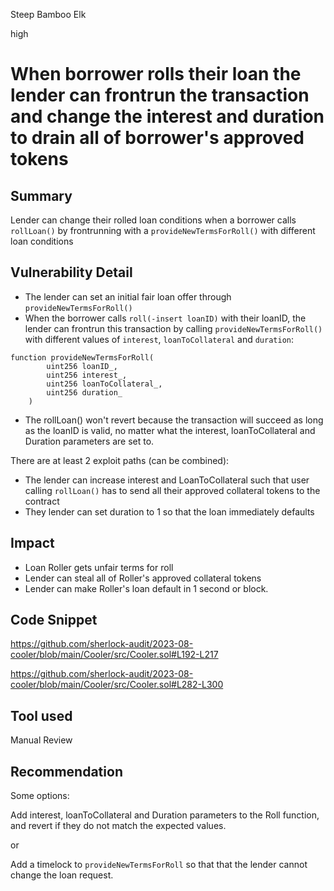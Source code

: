 Steep Bamboo Elk

high

# When borrower rolls their loan the lender can frontrun the transaction and change the interest and duration to drain all of borrower's approved tokens
## Summary

Lender can change their rolled loan conditions when a borrower calls `rollLoan()` by frontrunning with a `provideNewTermsForRoll()` with different loan conditions

## Vulnerability Detail

- The lender can set an initial fair loan offer through `provideNewTermsForRoll()`
- When the borrower calls `roll(-insert loanID)` with their loanID, the lender can frontrun this transaction by calling `provideNewTermsForRoll()` with different values of `interest`, `loanToCollateral` and `duration`:

```solidity
function provideNewTermsForRoll(
        uint256 loanID_,
        uint256 interest_,
        uint256 loanToCollateral_,
        uint256 duration_
    ) 
```

- The rollLoan() won't revert because the transaction will succeed as long as the loanID is valid, no matter what the interest, loanToCollateral and Duration parameters are set to.

There are at least 2 exploit paths (can be combined):
- The lender can increase interest and LoanToCollateral such that user calling `rollLoan()` has to send all their approved collateral tokens to the contract
- They lender can set duration to 1 so that the loan immediately defaults

## Impact
- Loan Roller gets unfair terms for roll
- Lender can steal all of Roller's approved collateral tokens
- Lender can make Roller's loan default in 1 second or block.

## Code Snippet

https://github.com/sherlock-audit/2023-08-cooler/blob/main/Cooler/src/Cooler.sol#L192-L217

https://github.com/sherlock-audit/2023-08-cooler/blob/main/Cooler/src/Cooler.sol#L282-L300

## Tool used

Manual Review

## Recommendation

Some options:

Add interest, loanToCollateral and Duration parameters to the Roll function, and revert if they do not match the expected values.

or 

Add a timelock to `provideNewTermsForRoll` so that that the lender cannot change the loan request.
